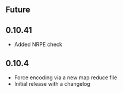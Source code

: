 ## Future


## 0.10.41
* Added NRPE check

## 0.10.4
* Force encoding via a new map reduce file
* Initial release with a changelog